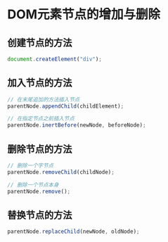 # DOM元素节点的增加与删除

## 创建节点的方法

```js
document.createElement("div");
```

## 加入节点的方法

```js
// 在末尾追加的方法插入节点
parentNode.appendChild(childElement); 

// 在指定节点之前插入节点
parentNode.inertBefore(newNode, beforeNode);
```

## 删除节点的方法

```js
// 删除一个字节点
parentNode.removeChild(childNode);

// 删除一个节点本身
parentNode.remove();
```

## 替换节点的方法

```js
parentNode.replaceChild(newNode, oldNode);
```



